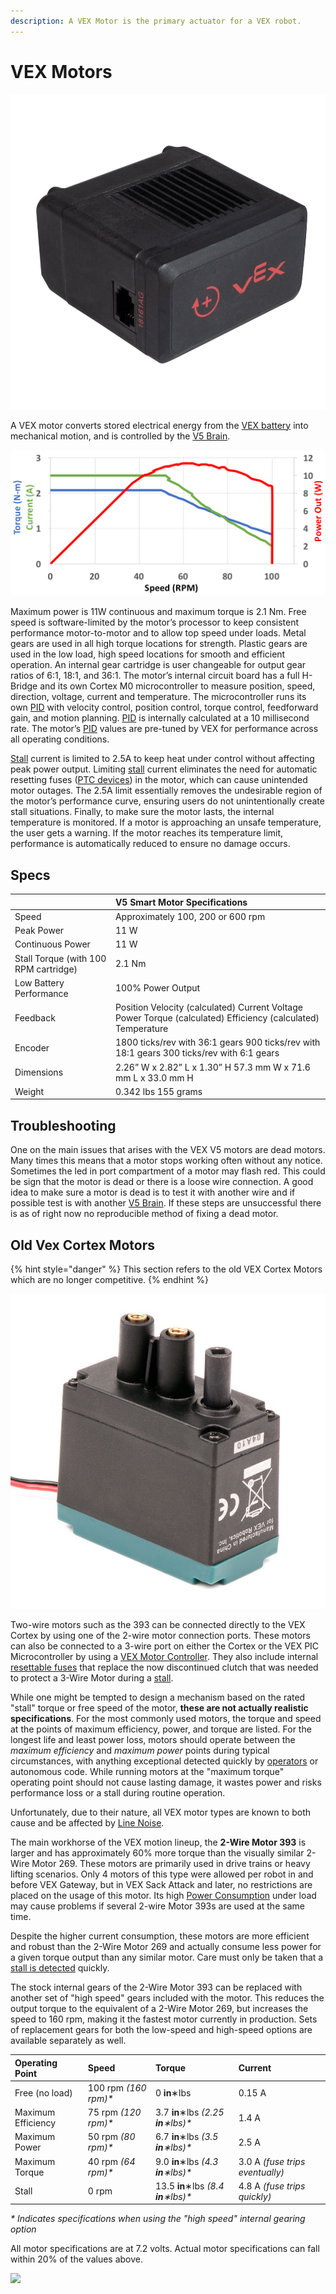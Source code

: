 ```yaml
---
description: A VEX Motor is the primary actuator for a VEX robot.
---
```


# VEX Motors

[![](../../.gitbook/assets/276-4840-v5-smart-motor-front-iso_1.jpg)](https://phabricator.purduesigbots.com/file/data/zj7tgci7uyl2xaycrsqx/PHID-FILE-d43ssak5kxp4ijd44vbv/vex_motor_393.jpg)

A VEX motor converts stored electrical energy from the [VEX battery](vex-battery.md) into mechanical motion, and is controlled by the [V5 Brain](vex-v5-brain/).

![](../../.gitbook/assets/image66.png)

Maximum power is 11W continuous and maximum torque is 2.1 Nm. Free speed is software-limited by the motor’s processor to keep consistent performance motor-to-motor and to allow top speed under loads. Metal gears are used in all high torque locations for strength. Plastic gears are used in the low load, high speed locations for smooth and efficient operation. An internal gear cartridge is user changeable for output gear ratios of 6:1, 18:1, and 36:1. The motor’s internal circuit board has a full H-Bridge and its own Cortex M0 microcontroller to measure position, speed, direction, voltage, current and temperature. The microcontroller runs its own [PID](../../software/control-algorithms/pid-controller.md) with velocity control, position control, torque control, feedforward gain, and motion planning. [PID](../../software/control-algorithms/pid-controller.md) is internally calculated at a 10 millisecond rate. The motor’s [PID](../../software/control-algorithms/pid-controller.md) values are pre-tuned by VEX for performance across all operating conditions. 

[Stall](../stalling.md) current is limited to 2.5A to keep heat under control without affecting peak power output. Limiting [stall](../stalling.md) current eliminates the need for automatic resetting fuses \([PTC devices](../resettable-fuse-ptc.md)\) in the motor, which can cause unintended motor outages. The 2.5A limit essentially removes the undesirable region of the motor’s performance curve, ensuring users do not unintentionally create stall situations. Finally, to make sure the motor lasts, the internal temperature is monitored. If a motor is approaching an unsafe temperature, the user gets a warning. If the motor reaches its temperature limit, performance is automatically reduced to ensure no damage occurs.

## Specs

|  | **V5 Smart Motor Specifications** |
| :--- | :--- |
| Speed | Approximately 100, 200 or 600 rpm |
| Peak Power | 11 W |
| Continuous Power | 11 W |
| Stall Torque \(with 100 RPM cartridge\) | 2.1 Nm |
| Low Battery Performance | 100% Power Output |
| Feedback | Position Velocity \(calculated\) Current Voltage Power Torque \(calculated\) Efficiency \(calculated\) Temperature |
| Encoder | 1800 ticks/rev with 36:1 gears 900 ticks/rev with 18:1 gears 300 ticks/rev with 6:1 gears |
| Dimensions | 2.26” W x 2.82” L x 1.30” H 57.3 mm W x 71.6 mm L x 33.0 mm H |
| Weight | 0.342 lbs 155 grams |

## Troubleshooting

One on the main issues that arises with the VEX V5 motors are dead motors. Many times this means that a motor stops working often without any notice. Sometimes the led in port compartment of a motor may flash red. This could be sign that the motor is dead or there is a loose wire connection. A good idea to make sure a motor is dead is to test it with another wire and if possible test is with another [V5 Brain](vex-v5-brain/). If these steps are unsuccessful there is as of right now no reproducible method of fixing a dead motor.

## Old Vex Cortex Motors

{% hint style="danger" %}
This section refers to the old VEX Cortex Motors which are no longer competitive.
{% endhint %}

![](../../.gitbook/assets/276-2177-2-wire-motor-393.jpg)

Two-wire motors such as the 393 can be connected directly to the VEX Cortex by using one of the 2-wire motor connection ports. These motors can also be connected to a 3-wire port on either the Cortex or the VEX PIC Microcontroller by using a [VEX Motor Controller](motor-controller.md). They also include internal [resettable fuses](../resettable-fuse-ptc.md) that replace the now discontinued clutch that was needed to protect a 3-Wire Motor during a [stall](../stalling.md).

While one might be tempted to design a mechanism based on the rated "stall" torque or free speed of the motor, **these are not actually realistic specifications**. For the most commonly used motors, the torque and speed at the points of maximum efficiency, power, and torque are listed. For the longest life and least power loss, motors should operate between the _maximum efficiency_ and _maximum power_ points during typical circumstances, with anything exceptional detected quickly by [operators](../../software/operator-control.md) or autonomous code. While running motors at the "maximum torque" operating point should not cause lasting damage, it wastes power and risks performance loss or a stall during routine operation.

Unfortunately, due to their nature, all VEX motor types are known to both cause and be affected by [Line Noise](../line-noise.md).

The main workhorse of the VEX motion lineup, the **2-Wire Motor 393** is larger and has approximately 60% more torque than the visually similar 2-Wire Motor 269. These motors are primarily used in drive trains or heavy lifting scenarios. Only 4 motors of this type were allowed per robot in and before VEX Gateway, but in VEX Sack Attack and later, no restrictions are placed on the usage of this motor. Its high [Power Consumption](../power-consumption.md) under load may cause problems if several 2-wire Motor 393s are used at the same time.

Despite the higher current consumption, these motors are more efficient and robust than the 2-Wire Motor 269 and actually consume less power for a given torque output than any similar motor. Care must only be taken that a [stall is detected](../../software/stall-detection.md) quickly.

The stock internal gears of the 2-Wire Motor 393 can be replaced with another set of "high speed" gears included with the motor. This reduces the output torque to the equivalent of a 2-Wire Motor 269, but increases the speed to 160 rpm, making it the fastest motor currently in production. Sets of replacement gears for both the low-speed and high-speed options are available separately as well.

| Operating Point | Speed | Torque | Current |
| :--- | :--- | :--- | :--- |
| Free \(no load\) | 100 rpm _\(160 rpm\)\*_ | 0 **in**∗lbs | 0.15 A |
| Maximum Efficiency | 75 rpm _\(120 rpm\)\*_ | 3.7 **in**∗lbs _\(2.25 **in**∗lbs\)\*_ | 1.4 A |
| Maximum Power | 50 rpm _\(80 rpm\)\*_ | 6.7 **in**∗lbs _\(3.5 **in**∗lbs\)\*_ | 2.5 A |
| Maximum Torque | 40 rpm _\(64 rpm\)\*_ | 9.0 **in**∗lbs _\(4.3 **in**∗lbs\)\*_ | 3.0 A _\(fuse trips eventually\)_ |
| Stall | 0 rpm | 13.5 **in**∗lbs _\(8.4 **in**∗lbs\)\*_ | 4.8 A _\(fuse trips quickly\)_ |

 _\* Indicates specifications when using the "high speed" internal gearing option_

All motor specifications are at 7.2 volts. Actual motor specifications can fall within 20% of the values above.

[![](https://phabricator.purduesigbots.com/file/data/xfsxac7r5dlrvgtw2ai2/PHID-FILE-yh73ypyibvbwlvmj5sue/vex_motor_393_curve.png)](https://phabricator.purduesigbots.com/file/data/xfsxac7r5dlrvgtw2ai2/PHID-FILE-yh73ypyibvbwlvmj5sue/vex_motor_393_curve.png)

